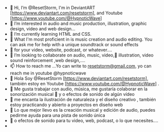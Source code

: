 - 👋 Hi, I’m @ResetStorm, I'm in DeviantART [https://www.deviantart.com/resetstorm], and Youtube [https://www.youtube.com/@HypnoticWave] 
- 👀 I’m interested in audio and music production, illustration, graphic design, video and web design...
- 🌱 I’m currently learning HTML and CSS.
- 🎁  What I'm most proficient in is music creation and audio editing. You can ask me for help with a unique soundtrack or sound effects
- 🎼  for your video, website, podcast, or whatever....
- 💞️ I’m looking to collaborate on audio, music, video,🎨 illustration, video sound reinforcement ,web design,....
- 📫 How to reach me ...Yo can write to resetstorm@gmail.com, yo can reach me in youtube @hypnoticwave
- 👋 Hola Soy @ResetStorm [https://www.deviantart.com/resetstorm], también estoy en Youtube [https://www.youtube.com/@HypnoticWave] .
- 🎹 Me gusta trabajar con audio,  música, me gustaría colaborar en la sonorización musical 📯 y o efectos de sonido de algún vídeo
- 👀 me encanta la ilustración de naturaleza y el diseño creativo , también estoy practicando y abierto a proyectos en diseño web
- 🎪 Lo que mejor llevo es la creación musical y edición de audio, puedes pedirme ayuda para una pista de sonido única
- 🎢 o efectos de sonido para tu video, web, podcast, o lo que necesites....
- 



<!---
ResetStorm/ResetStorm is a ✨ special ✨ repository because its `README.md` (this file) appears on your GitHub profile.
You can click the Preview link to take a look at your changes.
--->

